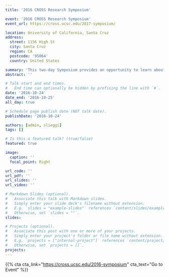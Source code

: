 ```yaml
---
title: '2016 CROSS Research Symposium'

event: '2016 CROSS Research Symposium'
event_url: https://cross.ucsc.edu/2017-symposium/

location: University of California, Santa Cruz
address:
  street: 1156 High St
  city: Santa Cruz
  region: CA
  postcode: '95064'
  country: United States

summary: 'This two-day Symposium provides an opportunity to learn about the research at CROSS, interact with CROSS faculty, graduate students, and affiliated researchers, and discuss future directions and collaborative research projects at UC Santa Cruz.'
abstract: ''

# Talk start and end times.
#   End time can optionally be hidden by prefixing the line with `#`.
date: '2016-10-24'
date_end: '2016-10-25'
all_day: true

# Schedule page publish date (NOT talk date).
publishDate: '2016-10-24'

authors: [admin, slieggi]
tags: []

# Is this a featured talk? (true/false)
featured: true

image:
  caption: ''
  focal_point: Right

url_code: ''
url_pdf: ''
url_slides: ''
url_video: ''

# Markdown Slides (optional).
#   Associate this talk with Markdown slides.
#   Simply enter your slide deck's filename without extension.
#   E.g. `slides = "example-slides"` references `content/slides/example-slides.md`.
#   Otherwise, set `slides = ""`.
slides:

# Projects (optional).
#   Associate this post with one or more of your projects.
#   Simply enter your project's folder or file name without extension.
#   E.g. `projects = ["internal-project"]` references `content/project/deep-learning/index.md`.
#   Otherwise, set `projects = []`.
projects:
---
```


{{% cta cta_link="https://cross.ucsc.edu/2016-symposium" cta_text="Go to Event" %}}